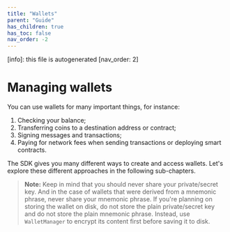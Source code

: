 ```yaml
---
title: "Wallets"
parent: "Guide"
has_children: true
has_toc: false
nav_order: -2
---
```


[info]: this file is autogenerated
[nav_order: 2]

# Managing wallets

You can use wallets for many important things, for instance:

1. Checking your balance;
2. Transferring coins to a destination address or contract;
3. Signing messages and transactions;
4. Paying for network fees when sending transactions or deploying smart contracts.

The SDK gives you many different ways to create and access wallets. Let's explore these different approaches in the following sub-chapters.

> **Note:** Keep in mind that you should never share your private/secret key. And in the case of wallets that were derived from a mnemonic phrase, never share your mnemonic phrase. If you're planning on storing the wallet on disk, do not store the plain private/secret key and do not store the plain mnemonic phrase. Instead, use `WalletManager` to encrypt its content first before saving it to disk.
